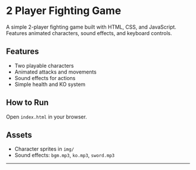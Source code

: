 # 2 Player Fighting Game

A simple 2-player fighting game built with HTML, CSS, and JavaScript. Features animated characters, sound effects, and keyboard controls.

## Features
- Two playable characters
- Animated attacks and movements
- Sound effects for actions
- Simple health and KO system

## How to Run
Open `index.html` in your browser.

## Assets
- Character sprites in `img/`
- Sound effects: `bgm.mp3`, `ko.mp3`, `sword.mp3`

---
